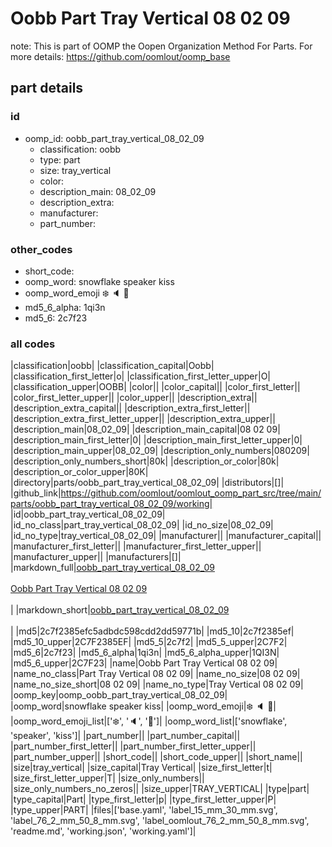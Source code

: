 # Oobb Part Tray Vertical 08 02 09  

note: This is part of OOMP the Oopen Organization Method For Parts. For more details: https://github.com/oomlout/oomp_base

##  part details





### id
* oomp_id: oobb_part_tray_vertical_08_02_09
  * classification: oobb
  * type: part
  * size: tray_vertical
  * color: 
  * description_main: 08_02_09
  * description_extra: 
  * manufacturer: 
  * part_number: 

### other_codes
* short_code: 
* oomp_word: snowflake speaker kiss
* oomp_word_emoji :snowflake: :speaker: :kiss:
* md5_6_alpha: 1qi3n
* md5_6: 2c7f23

### all codes 
|classification|oobb|
|classification_capital|Oobb|
|classification_first_letter|o|
|classification_first_letter_upper|O|
|classification_upper|OOBB|
|color||
|color_capital||
|color_first_letter||
|color_first_letter_upper||
|color_upper||
|description_extra||
|description_extra_capital||
|description_extra_first_letter||
|description_extra_first_letter_upper||
|description_extra_upper||
|description_main|08_02_09|
|description_main_capital|08 02 09|
|description_main_first_letter|0|
|description_main_first_letter_upper|0|
|description_main_upper|08_02_09|
|description_only_numbers|080209|
|description_only_numbers_short|80k|
|description_or_color|80k|
|description_or_color_upper|80K|
|directory|parts/oobb_part_tray_vertical_08_02_09|
|distributors|[]|
|github_link|https://github.com/oomlout/oomlout_oomp_part_src/tree/main/parts/oobb_part_tray_vertical_08_02_09/working|
|id|oobb_part_tray_vertical_08_02_09|
|id_no_class|part_tray_vertical_08_02_09|
|id_no_size|08_02_09|
|id_no_type|tray_vertical_08_02_09|
|manufacturer||
|manufacturer_capital||
|manufacturer_first_letter||
|manufacturer_first_letter_upper||
|manufacturer_upper||
|manufacturers|[]|
|markdown_full|[oobb_part_tray_vertical_08_02_09](https://github.com/oomlout/oomlout_oomp_part_src/tree/main/parts/oobb_part_tray_vertical_08_02_09/working)<br>[](https://github.com/oomlout/oomlout_oomp_part_src/tree/main/parts/oobb_part_tray_vertical_08_02_09/working)<br>[Oobb Part Tray Vertical 08 02 09](https://github.com/oomlout/oomlout_oomp_part_src/tree/main/parts/oobb_part_tray_vertical_08_02_09/working)<br><br>|
|markdown_short|[oobb_part_tray_vertical_08_02_09](https://github.com/oomlout/oomlout_oomp_part_src/tree/main/parts/oobb_part_tray_vertical_08_02_09/working)<br><br>|
|md5|2c7f2385efc5adbdc598cdd2dd59771b|
|md5_10|2c7f2385ef|
|md5_10_upper|2C7F2385EF|
|md5_5|2c7f2|
|md5_5_upper|2C7F2|
|md5_6|2c7f23|
|md5_6_alpha|1qi3n|
|md5_6_alpha_upper|1QI3N|
|md5_6_upper|2C7F23|
|name|Oobb Part Tray Vertical 08 02 09|
|name_no_class|Part Tray Vertical 08 02 09|
|name_no_size|08 02 09|
|name_no_size_short|08 02 09|
|name_no_type|Tray Vertical 08 02 09|
|oomp_key|oomp_oobb_part_tray_vertical_08_02_09|
|oomp_word|snowflake speaker kiss|
|oomp_word_emoji|:snowflake: :speaker: :kiss:|
|oomp_word_emoji_list|[':snowflake:', ':speaker:', ':kiss:']|
|oomp_word_list|['snowflake', 'speaker', 'kiss']|
|part_number||
|part_number_capital||
|part_number_first_letter||
|part_number_first_letter_upper||
|part_number_upper||
|short_code||
|short_code_upper||
|short_name||
|size|tray_vertical|
|size_capital|Tray Vertical|
|size_first_letter|t|
|size_first_letter_upper|T|
|size_only_numbers||
|size_only_numbers_no_zeros||
|size_upper|TRAY_VERTICAL|
|type|part|
|type_capital|Part|
|type_first_letter|p|
|type_first_letter_upper|P|
|type_upper|PART|
|files|['base.yaml', 'label_15_mm_30_mm.svg', 'label_76_2_mm_50_8_mm.svg', 'label_oomlout_76_2_mm_50_8_mm.svg', 'readme.md', 'working.json', 'working.yaml']|
